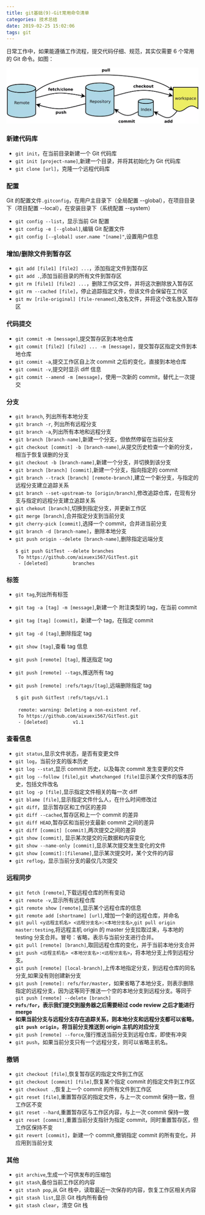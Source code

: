 ```yaml
---
title: git基础(9)-Git常用命令清单
categories: 技术总结
date: 2019-02-25 15:02:06
tags: git
---
```


日常工作中，如果能遵循工作流程，提交代码仔细、规范，其实仅需要 6 个常用的 Git 命令。如图：

![Git](/image/Git.jpg)

### 新建代码库

- `git init`，在当前目录新建一个 Git 代码库
- `git init [project-name]`,新建一个目录，并将其初始化为 Git 代码库
- `git clone [url]`，克隆一个远程代码库

### 配置

Git 的配置文件`.gitconfig`，在用户主目录下（全局配置 --global），在项目目录下（项目配置 --local），在安装目录下（系统配置 --system）

- `git config --list`，显示当前 Git 配置
- `git config -e [--global]`,编辑 Git 配置文件
- `git config [--global] user.name "[name]"`,设置用户信息

### 增加/删除文件到暂存区

- `git add [file1] [file2] ...`，添加指定文件到暂存区
- `git add .`,添加当前目录的所有文件到暂存区
- `git rm [file1] [file2] ...`，删除工作区文件，并将这次删除放入暂存区
- `git rm --cached [file]`，停止追踪指定文件，但该文件会保留在工作区
- `git mv [rile-original] [file-renamed]`,改名文件，并将这个改名放入暂存区

### 代码提交

- `git commit -m [message]`,提交暂存区到本地仓库
- `git commit [file2] [file2] ... -m [message]`，提交暂存区指定文件到本地仓库
- `git commit -a`,提交工作区自上次 commit 之后的变化，直接到本地仓库
- `git commit -v`,提交时显示 diff 信息
- `git commit --amend -m [message]`，使用一次新的 commit，替代上一次提交

### 分支

- `git branch`, 列出所有本地分支
- `git branch -r`, 列出所有远程分支
- `git branch -a`,列出所有本地和远程分支
- `git branch [branch-name]`,新建一个分支，但依然停留在当前分支
- `git checkout [commit] -b [branch-name]`,从提交历史检查一个新的分支，相当于恢复误删的分支
- `git checkout -b [branch-name]`,新建一个分支，并切换到该分支
- `git branch [branch] [commit]`,新建一个分支，指向指定的 commit
- `git branch --track [branch] [remote-branch]`,建立一个新分支，与指定的远程分支建立追踪关系
- `git branch --set-upstream-to [origin/branch]`,修改追踪仓库，在现有分支与指定的远程分支建立追踪关系
- `git chekout [branch]`,切换到指定分支，并更新工作区
- `git merge [branch]`,合并指定分支到当前分支
- `git cherry-pick [commit]`,选择一个 commit，合并进当前分支
- `git branch -d [branch-name]`，删除本地分支
- `git push origin --delete [branch-name]`,删除指定远端分支
  ```shell
  $ git push GitTest --delete branches
   To https://github.com/aixuexi567/GitTest.git
   - [deleted]         branches
  ```

### 标签

- `git tag`,列出所有标签
- `git tag -a [tag] -m [message]`,新建一个 附注类型的 tag，在当前 commit
- `git tag [tag] [commit]`，新建一个 tag，在指定 commit
- `git tag -d [tag]`,删除指定 tag
- `git show [tag]`,查看 tag 信息
- `git push [remote] [tag]`, 推送指定 tag
- `git push [remote] --tags`,推送所有 tag
- `git push [remote] :refs/tags/[tag]`,远端删除指定 tag

  ```shell
  $ git push GitTest :refs/tags/v1.1

   remote: warning: Deleting a non-existent ref.
   To https://github.com/aixuexi567/GitTest.git
   - [deleted]         v1.1

  ```

### 查看信息

- `git status`,显示文件状态，是否有变更文件
- `git log`，当前分支的版本历史
- `git log --stat`,显示 commit 历史，以及每次 commit 发生变更的文件
- `git log --follow [file]`,`git whatchanged [file]`显示某个文件的版本历史，包括文件改名
- `git log -p [file]`,显示指定文件相关的每一次 diff
- `git blame [file]`,显示指定文件什么人，在什么时间修改过
- `git diff`，显示暂存区和工作区的差异
- `git diff --cached`,暂存区和上一个 commit 的差异
- `git diff HEAD`,暂存区和当前分支最新 commit 之间的差异
- `git diff [commit] [commit]`,两次提交之间的差异
- `git show [commit]`, 显示某次提交的元数据和内容变化
- `git show --name-only [commit]`,显示某次提交发生变化的文件
- `git show [commit]:[filename]`,显示某次提交时，某个文件的内容
- `git reflog`，显示当前分支的最仅几次提交

### 远程同步

- `git fetch [remote]`,下载远程仓库的所有变动
- `git remote -v`,显示所有远程仓库
- `git remote show [remote]`,显示某个远程仓库的信息
- `git remote add [shortname] [url]`,增加一个新的远程仓库，并命名
- `git pull <y远程主机名> <远程分支名>:<本地分支名>`,`git pull origin master:testing`,将远程主机 origin 的 master 分支拉取过来，与本地的 testing 分支合并。冒号：省略，表示与当前分支进行合并。
- `git pull [remote] [branch]`,取回远程仓库的变化，并于当前本地分支合并
- `git push <远程主机名> <本地分支名>:<远程分支名>`，将本地分支上传到远程分支。
- `git push [remote] [local-branch]`,上传本地指定分支，到远程仓库的同名分支,如果没有则创建新分支
- `git push [remote]: refs/for/master`，如果省略了本地分支，则表示删除指定的远程分支，因为这等同于推送一个空的本地分支到远程分支。等同于`git push [remote] --delete [branch]`
- **`refs/for`，表示我们提交到服务器之后需要经过 code review 之后才能进行 merge**
- **如果当前分支与远程分支存在追踪关系，则本地分支和远程分支都可以省略，`git push origin`，将当前分支推送到 origin 主机的对应分支**
- `git push [remote] --force`,强行推送当前分支到远程仓库，即使有冲突
- `git push`，如果当前分支只有一个远程分支，则可以省略主机名。

### 撤销

- `git checkout [file]`,恢复暂存区的指定文件到工作区
- `git checkout [commit] [file]`,恢复某个指定 commit 的指定文件到工作区
- `git checkout .`,恢复上一个 commit 的所有文件到工作区
- `git reset [file]`,重置暂存区的指定文件，与上一次 commit 保持一致，但工作区不变
- `git reset --hard`,重置暂存区与工作区内容，与上一次 commit 保持一致
- `git reset [commit]`,重置当前分支指针为指定 commit，同时重置暂存区，但工作区保持不变
- `git revert [commit]`，新建一个 commit,撤销指定 commit 的所有变化，并应用到当前分支

### 其他

- `git archive`,生成一个可供发布的压缩包
- `git stash`,备份当前工作区的内容
- `git stash pop`,从 Git 栈中，读取最近一次保存的内容，恢复工作区相关内容
- `git stash list`,显示 Git 栈内所有备份
- `git stash clear`，清空 Git 栈
